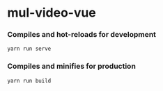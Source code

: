 # mul-video-vue

### Compiles and hot-reloads for development
```
yarn run serve
```

### Compiles and minifies for production
```
yarn run build
```
